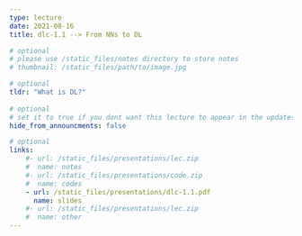 ```yaml
---
type: lecture
date: 2021-08-16
title: dlc-1.1 --> From NNs to DL

# optional
# please use /static_files/notes directory to store notes
# thumbnail: /static_files/path/to/image.jpg

# optional
tldr: "What is DL?"
  
# optional
# set it to true if you dont want this lecture to appear in the updates section
hide_from_announcments: false

# optional
links: 
    #- url: /static_files/presentations/lec.zip
    #  name: notes
    #- url: /static_files/presentations/code.zip
    #  name: codes
    - url: /static_files/presentations/dlc-1.1.pdf
      name: slides
    #- url: /static_files/presentations/lec.zip
    #  name: other
---
```

